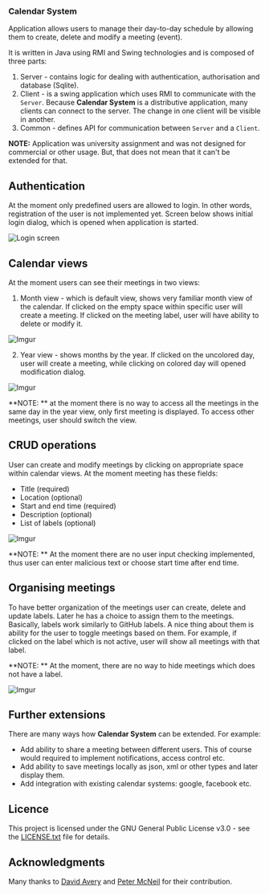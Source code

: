 ### Calendar System

Application allows users to manage their day-to-day schedule by allowing them to create, delete and modify
a meeting (event). 

It is written in Java using RMI and Swing technologies and is composed of three parts:

1. Server - contains logic for dealing with authentication, authorisation and database (Sqlite).
2. Client - is a swing application which uses RMI to communicate with the `Server`. Because
**Calendar System** is a distributive application, many clients can connect to the server. The change
in one client will be visible in another.
3. Common - defines API for communication between `Server` and a `Client`.

**NOTE:** Application was university assignment and was not designed for commercial or other usage. 
But, that does not mean that it can't be extended for that.

## Authentication

At the moment only predefined users are allowed to login. In other words, registration of the user 
is not implemented yet. Screen below shows initial login dialog, which is opened when application
is started.

![Login screen](http://i.imgur.com/c1tGQsv.png)

## Calendar views

At the moment users can see their meetings in two views: 

1. Month view - which is default view, shows very familiar month view of the calendar.
If clicked on the empty space within specific user will create a meeting. If clicked
on the meeting label, user will have ability to delete or modify it.

![Imgur](http://i.imgur.com/D6SQxct.png)

2. Year view - shows months by the year. If clicked on the uncolored
day, user will create a meeting, while clicking on colored day will opened
modification dialog. 


![Imgur](http://i.imgur.com/srnailO.png)

**NOTE: ** at the moment there is no way to access all the meetings in the same day 
in the year view, only first meeting is displayed. To access other meetings,
 user should switch the view.

## CRUD operations

User can create and modify meetings by clicking on appropriate space within calendar views. 
At the moment meeting has these fields:

- Title (required)
- Location (optional)
- Start and end time (required)
- Description (optional)
- List of labels (optional)

![Imgur](http://i.imgur.com/VYTcgL9.png)

**NOTE: ** At the moment there are no user input checking implemented, thus user can enter
malicious text or choose start time after end time.

## Organising meetings

To have better organization of the meetings user can create, delete and update labels. Later he has a choice
to assign them to the meetings. Basically, labels work similarly to GitHub labels. A nice thing about them 
is ability for the user to toggle meetings based on them. For example, if clicked on the label which
is not active, user will show all meetings with that label. 

**NOTE: ** At the moment, there are no way to hide meetings which does not have a label.

![Imgur](http://i.imgur.com/lAgc0xw.png)


## Further extensions

There are many ways how **Calendar System** can be extended. For example:
 
 - Add ability to share a meeting between different users. This of course would required to implement 
 notifications, access control etc.
 - Add ability to save meetings locally as json, xml or other types and later display them.
 - Add integration with existing calendar systems: google, facebook etc.
 
## Licence 

This project is licensed under the GNU General Public License v3.0 - see the 
[LICENSE.txt](https://github.com/grrinchas/calendar-system/blob/master/LICENSE.txt) file for details.

## Acknowledgments

Many thanks to [David Avery](https://github.com/DavidAveryUoB)
and [Peter McNeil](https://github.com/petermcneil) for their contribution.
